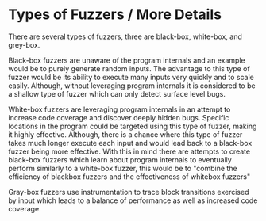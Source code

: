 # Types of Fuzzers / More Details

There are several types of fuzzers, three are black-box, white-box, and grey-box.

Black-box fuzzers are unaware of the program internals and an example would be to purely generate random inputs. The advantage to this type of fuzzer would be its ability to execute many inputs very quickly and to scale easily. Although, without leveraging program internals it is considered to be a shallow type of fuzzer which can only detect surface level bugs.

White-box fuzzers are leveraging program internals in an attempt to increase code coverage and discover deeply hidden bugs. Specific locations in the program could be targeted using this type of fuzzer, making it highly effective. Although, there is a chance where this type of fuzzer takes much longer execute each input and would lead back to a black-box fuzzer being more effective. With this in mind there are attempts to create black-box fuzzers which learn about program internals to eventually perform similarly to a white-box fuzzer, this would be to "combine the efficiency of blackbox fuzzers and the effectiveness of whitebox fuzzers"

Gray-box fuzzers use instrumentation to trace block transitions exercised by input which leads to a balance of performance as well as increased code coverage.